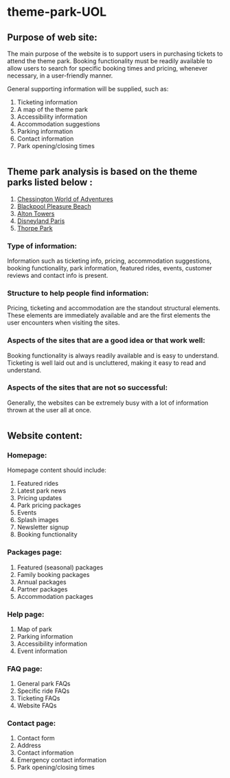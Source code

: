 # theme-park-UOL

## Purpose of web site:
The main purpose of the website is to support users in purchasing tickets to attend the theme park. Booking functionality must be readily available to allow users to search for specific booking times and pricing, whenever necessary, in a user-friendly manner.

General supporting information will be supplied, such as:
1) Ticketing information
2) A map of the theme park
3) Accessibility information
4) Accommodation suggestions
5) Parking information
6) Contact information
7) Park opening/closing times

#

## Theme park analysis is based on the theme parks listed below :
1) [Chessington World of Adventures](https://www.chessington.com/)
2) [Blackpool Pleasure Beach](https://www.blackpoolpleasurebeach.com/)
3) [Alton Towers](https://www.altontowers.com/)
4) [Disneyland Paris](https://www.disneylandparis.com/en-gb/)
5) [Thorpe Park](https://www.thorpepark.com/)

### Type of information:
Information such as ticketing info, pricing, accommodation suggestions, booking functionality, park information, featured rides, events, customer reviews and contact info is present.

### Structure to help people find information:
Pricing, ticketing and accommodation are the standout structural elements. These elements are immediately available and are the first elements the user encounters when visiting the sites.

### Aspects of the sites that are a good idea or that work well:
Booking functionality is always readily available and is easy to understand.
Ticketing is well laid out and is uncluttered, making it easy to read and understand.

### Aspects of the sites that are not so successful:
Generally, the websites can be extremely busy with a lot of information thrown at the user all at once.

#

## Website content:
### Homepage:
Homepage content should include:
1) Featured rides
2) Latest park news
3) Pricing updates
4) Park pricing packages
5) Events
6) Splash images
7) Newsletter signup
8) Booking functionality

### Packages page:
1) Featured (seasonal) packages
2) Family booking packages
3) Annual packages
4) Partner packages
5) Accommodation packages

### Help page:
1) Map of park
2) Parking information
3) Accessibility information
4) Event information

### FAQ page:
1) General park FAQs
2) Specific ride FAQs
3) Ticketing FAQs
4) Website FAQs

### Contact page:
1) Contact form
2) Address
3) Contact information
4) Emergency contact information
5) Park opening/closing times
